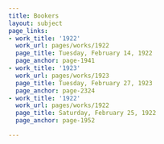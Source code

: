 ```yaml
---
title: Bookers
layout: subject
page_links:
- work_title: '1922'
  work_url: pages/works/1922
  page_title: Tuesday, February 14, 1922
  page_anchor: page-1941
- work_title: '1923'
  work_url: pages/works/1923
  page_title: Tuesday, February 27, 1923
  page_anchor: page-2324
- work_title: '1922'
  work_url: pages/works/1922
  page_title: Saturday, February 25, 1922
  page_anchor: page-1952

---
```

